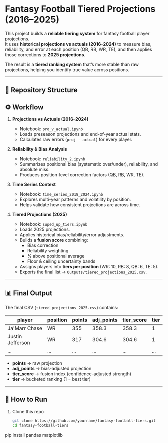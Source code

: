 # Fantasy Football Tiered Projections (2016–2025)

This project builds a **reliable tiering system** for fantasy football player projections.  
It uses **historical projections vs actuals (2016–2024)** to measure bias, reliability, and error at each position (QB, RB, WR, TE), and then applies those corrections to **2025 projections**.  

The result is a **tiered ranking system** that’s more stable than raw projections, helping you identify true value across positions.

---

## 📂 Repository Structure

## ⚙️ Workflow

1. **Projections vs Actuals (2016–2024)**  
   - Notebook: `pro_v_actual.ipynb`  
   - Loads preseason projections and end-of-year actual stats.  
   - Calculates raw errors (`proj - actual`) for every player.  

2. **Reliability & Bias Analysis**  
   - Notebook: `reliability_2.ipynb`  
   - Summarizes positional bias (systematic over/under), reliability, and absolute miss.  
   - Produces position-level correction factors (QB, RB, WR, TE).  

3. **Time Series Context**  
   - Notebook: `time_series_2018_2024.ipynb`  
   - Explores multi-year patterns and volatility by position.  
   - Helps validate how consistent projections are across time.  

4. **Tiered Projections (2025)**  
   - Notebook: `suped_up_tiers.ipynb`  
   - Loads 2025 projections.  
   - Applies historical bias/reliability/error adjustments.  
   - Builds a **fusion score** combining:
     - Bias correction  
     - Reliability weighting  
     - % above positional average  
     - Floor & ceiling uncertainty bands  
   - Assigns players into **tiers per position** (WR: 10, RB: 8, QB: 6, TE: 5).  
   - Exports the final list → `Outputs/tiered_projections_2025.csv`.

---

## 📊 Final Output

The final CSV (`tiered_projections_2025.csv`) contains:

| player            | position | points | adj_points | tier_score | tier |
|-------------------|----------|--------|------------|------------|------|
| Ja'Marr Chase     | WR       | 355    | 358.3      | 358.3      | 1    |
| Justin Jefferson  | WR       | 317    | 304.6      | 304.6      | 1    |
| ...               | ...      | ...    | ...        | ...        | ...  |

- **points** → raw projection  
- **adj_points** → bias-adjusted projection  
- **tier_score** → fusion index (confidence-adjusted strength)  
- **tier** → bucketed ranking (1 = best tier)  

---

## 🚀 How to Run

1. Clone this repo  
   ```bash
   git clone https://github.com/yourname/fantasy-football-tiers.git
   cd fantasy-football-tiers

pip install pandas matplotlib

